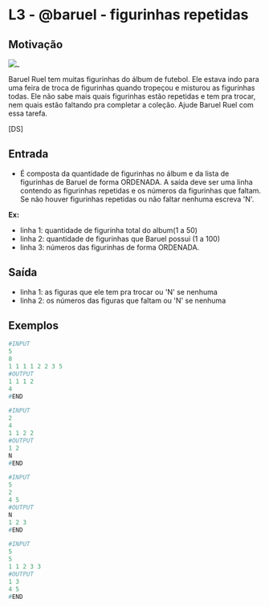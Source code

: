 # L3 - @baruel - figurinhas repetidas

## Motivação

![_](https://raw.githubusercontent.com/qxcodefup/arcade/master/base/baruel/cover.jpg)

Baruel Ruel tem muitas figurinhas do álbum de futebol. Ele estava indo para uma feira de troca de figurinhas quando tropeçou e misturou as figurinhas todas. Ele não sabe mais quais figurinhas estão repetidas e tem pra trocar, nem quais estão faltando pra completar a coleção. Ajude Baruel Ruel com essa tarefa.

\[DS\]

## Entrada

- É composta da quantidade de figurinhas no álbum e da lista de figurinhas de Baruel de forma ORDENADA. A saída deve ser uma linha contendo as figurinhas repetidas e os números da figurinhas que faltam. Se não houver figurinhas repetidas ou não faltar nenhuma escreva 'N'.  

**Ex:**  

- linha 1: quantidade de figurinha total do album(1 a 50)  
- linha 2: quantidade de figurinhas que Baruel possui (1 a 100)  
- linha 3: números das figurinhas de forma ORDENADA.

## Saída

- linha 1: as figuras que ele tem pra trocar ou 'N' se nenhuma  
- linha 2: os números das figuras que faltam ou 'N' se nenhuma

## Exemplos

``` py
#INPUT
5
8
1 1 1 1 2 2 3 5
#OUTPUT
1 1 1 2
4
#END

#INPUT
2
4
1 1 2 2
#OUTPUT
1 2
N
#END

#INPUT
5
2
4 5
#OUTPUT
N
1 2 3
#END

#INPUT
5
5
1 1 2 3 3
#OUTPUT
1 3
4 5
#END
```

